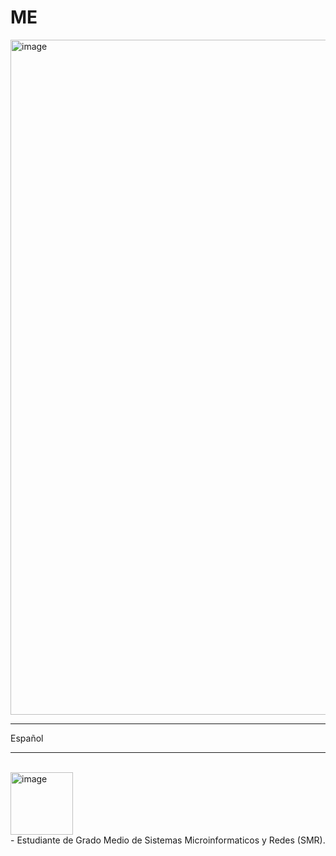 # ME

<img width="1920" height="1080" alt="image" src="https://github.com/user-attachments/assets/48d5bfb3-0b43-422a-a212-617df0debd08" />
<HR>
<n>Español </n>
<hr>
<br>
<img width="100" height="100" alt="image" src="https://github.com/user-attachments/assets/87835619-514e-443f-aa1c-c2573c706dbc" />

<br>
- Estudiante de Grado Medio de Sistemas Microinformaticos y Redes (SMR).
